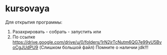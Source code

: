 # kursovaya
Для открытия программы:
1. Разахрировать - собрать - запустить
или
2. По ссылке https://drive.google.com/drive/u/0/folders/1rN2jrTcNutm6QG7e99yU5BvoCgJUdPU9 (Слишком большой файл)
Помните о наличии jdk!!!
